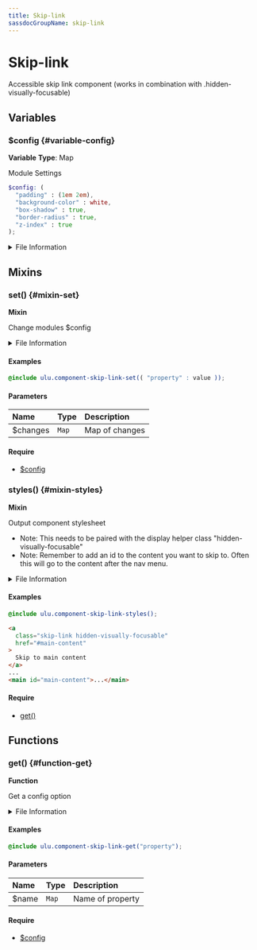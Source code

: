 ```yaml
---
title: Skip-link
sassdocGroupName: skip-link
---
```



# Skip-link

<div class="type-large">

Accessible skip link component (works in combination with .hidden-visually-focusable)

</div>



## Variables




<div class="sassdoc-item-header">

###  $config {#variable-config}

  <div class="sassdoc-item-header__labels">
    <span class="tag tag--primary"><strong>Variable</strong></span> <span class="tag"><strong>Type</strong>: Map</span>
  </div>

</div>

  

Module Settings
    
    

``` scss
$config: (
  "padding" : (1em 2em),
  "background-color" : white,
  "box-shadow" : true,
  "border-radius" : true,
  "z-index" : true
);
```
  


<details>
  <summary>File Information</summary>
  
- **File:** _skip-link.scss
- **Group:** skip-link
- **Type:** variable
- **Lines (comments):** 30-31
- **Lines (code):** 33-39

</details>

    
  

## Mixins




<div class="sassdoc-item-header">

###  set() {#mixin-set}

  <div class="sassdoc-item-header__labels">
    <span class="tag tag--primary"><strong>Mixin</strong></span>
  </div>

</div>

  

Change modules $config
    
    


<details>
  <summary>File Information</summary>
  
- **File:** _skip-link.scss
- **Group:** skip-link
- **Type:** mixin
- **Lines (comments):** 41-44
- **Lines (code):** 46-48

</details>

    

#### Examples

      


``` scss
@include ulu.component-skip-link-set(( "property" : value ));
```
  



      

#### Parameters


|Name|Type|Description|
|:--|:--|:--|
|$changes|`Map`|Map of changes|

    

#### Require

- [$config](/sass/components/accordion/#variable-config)
  


<div class="sassdoc-item-header">

###  styles() {#mixin-styles}

  <div class="sassdoc-item-header__labels">
    <span class="tag tag--primary"><strong>Mixin</strong></span>
  </div>

</div>

  

Output component stylesheet
- Note: This needs to be paired with the display helper class "hidden-visually-focusable"
- Note: Remember to add an id to the content you want to skip to. Often this will go to the content after the nav menu.
    
    


<details>
  <summary>File Information</summary>
  
- **File:** _skip-link.scss
- **Group:** skip-link
- **Type:** mixin
- **Lines (comments):** 60-73
- **Lines (code):** 75-92

</details>

    

#### Examples

      


``` scss
@include ulu.component-skip-link-styles();
```
  

      

      


``` html
<a 
  class="skip-link hidden-visually-focusable" 
  href="#main-content"
>
  Skip to main content
</a>
...
<main id="main-content">...</main>
```
  

      

#### Require

- [get()](/sass/components/accordion/#function-get)
  
  

## Functions




<div class="sassdoc-item-header">

###  get() {#function-get}

  <div class="sassdoc-item-header__labels">
    <span class="tag tag--primary"><strong>Function</strong></span>
  </div>

</div>

  

Get a config option
    
    


<details>
  <summary>File Information</summary>
  
- **File:** _skip-link.scss
- **Group:** skip-link
- **Type:** function
- **Lines (comments):** 50-53
- **Lines (code):** 55-58

</details>

    

#### Examples

      


``` scss
@include ulu.component-skip-link-get("property");
```
  



      

#### Parameters


|Name|Type|Description|
|:--|:--|:--|
|$name|`Map`|Name of property|

    

#### Require

- [$config](/sass/components/accordion/#variable-config)
  
  
  